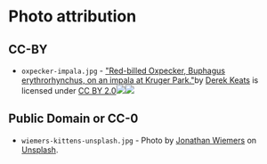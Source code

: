 # Photo attribution

## CC-BY

- `oxpecker-impala.jpg` - [\"Red-billed Oxpecker, Buphagus erythrorhynchus, on an impala at Kruger Park.\"](https://www.flickr.com/photos/93242958@N00/14005460953)by [Derek Keats](https://www.flickr.com/photos/93242958@N00) is licensed under [CC BY 2.0](https://creativecommons.org/licenses/by/2.0/?ref=ccsearch&atype=html)[![](https://ccsearch.creativecommons.org/static/img/cc_icon.svg)![](https://ccsearch.creativecommons.org/static/img/cc-by_icon.svg)](https://creativecommons.org/licenses/by/2.0/?ref=ccsearch&atype=html)

## Public Domain or CC-0


- `wiemers-kittens-unsplash.jpg` - Photo by [Jonathan Wiemers](https://unsplash.com/@jwiemers) on [Unsplash](https://unsplash.com).

